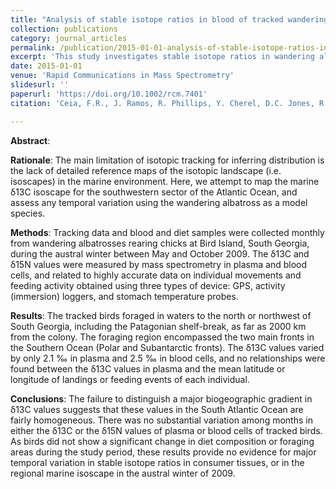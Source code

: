 ```yaml
---
title: "Analysis of stable isotope ratios in blood of tracked wandering albatrosses fails to distinguish a δ13C gradient within their winter foraging areas in the southwest Atlantic Ocean"
collection: publications
category: journal_articles
permalink: /publication/2015-01-01-analysis-of-stable-isotope-ratios-in-blood-of-tracked-wandering-albatrosses-fails-to-distinguish-a-d13c-gradient-within-their-winter-foraging-areas-in-the-southwest-atlantic-ocean
excerpt: 'This study investigates stable isotope ratios in wandering albatross blood to map the marine δ13C isoscape in the southwest Atlantic Ocean.'
date: 2015-01-01
venue: 'Rapid Communications in Mass Spectrometry'
slidesurl: ''
paperurl: 'https://doi.org/10.1002/rcm.7401'
citation: 'Ceia, F.R., J. Ramos, R. Phillips, Y. Cherel, D.C. Jones, R. Vieira, and J. Xavier (2015). "Analysis of stable isotope ratios in blood of tracked wandering albatrosses fails to distinguish a δ13C gradient within their winter foraging areas in the southwest Atlantic Ocean", <i>Rapid Communications in Mass Spectrometry</i>, 29, 2328-2336. <a href="https://doi.org/10.1002/rcm.7401">https://doi.org/10.1002/rcm.7401</a>'

---
```

**Abstract**:

**Rationale**:
The main limitation of isotopic tracking for inferring distribution is the lack of detailed reference maps of the isotopic landscape (i.e. isoscapes) in the marine environment. Here, we attempt to map the marine δ13C isoscape for the southwestern sector of the Atlantic Ocean, and assess any temporal variation using the wandering albatross as a model species.

**Methods**:
Tracking data and blood and diet samples were collected monthly from wandering albatrosses rearing chicks at Bird Island, South Georgia, during the austral winter between May and October 2009. The δ13C and δ15N values were measured by mass spectrometry in plasma and blood cells, and related to highly accurate data on individual movements and feeding activity obtained using three types of device: GPS, activity (immersion) loggers, and stomach temperature probes.

**Results**:
The tracked birds foraged in waters to the north or northwest of South Georgia, including the Patagonian shelf-break, as far as 2000 km from the colony. The foraging region encompassed the two main fronts in the Southern Ocean (Polar and Subantarctic fronts). The δ13C values varied by only 2.1 ‰ in plasma and 2.5 ‰ in blood cells, and no relationships were found between the δ13C values in plasma and the mean latitude or longitude of landings or feeding events of each individual.

**Conclusions**:
The failure to distinguish a major biogeographic gradient in δ13C values suggests that these values in the South Atlantic Ocean are fairly homogeneous. There was no substantial variation among months in either the δ13C or the δ15N values of plasma or blood cells of tracked birds. As birds did not show a significant change in diet composition or foraging areas during the study period, these results provide no evidence for major temporal variation in stable isotope ratios in consumer tissues, or in the regional marine isoscape in the austral winter of 2009.

